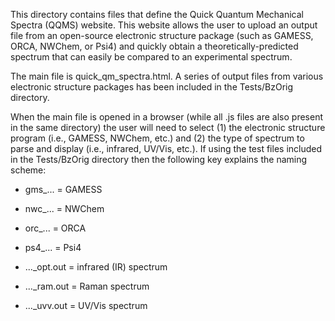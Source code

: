 This directory contains files that define the Quick Quantum Mechanical Spectra (QQMS) website. 
This website allows the user to upload an output file from an open-source electronic structure 
package (such as GAMESS, ORCA, NWChem, or Psi4) and quickly obtain a theoretically-predicted 
spectrum that can easily be compared to an experimental spectrum.

The main file is quick_qm_spectra.html. A series of output files from various electronic structure
packages has been included in the Tests/BzOrig directory.

When the main file is opened in a browser (while all .js files are also present in the same directory)
the user will need to select (1) the electronic structure program (i.e., GAMESS, NWChem, etc.) and
(2) the type of spectrum to parse and display (i.e., infrared, UV/Vis, etc.). If using the test files
included in the Tests/BzOrig directory then the following key explains the naming scheme:

- gms_... = GAMESS
- nwc_... = NWChem
- orc_... = ORCA
- ps4_... = Psi4

- ..._opt.out = infrared (IR) spectrum
- ..._ram.out = Raman spectrum
- ..._uvv.out = UV/Vis spectrum
